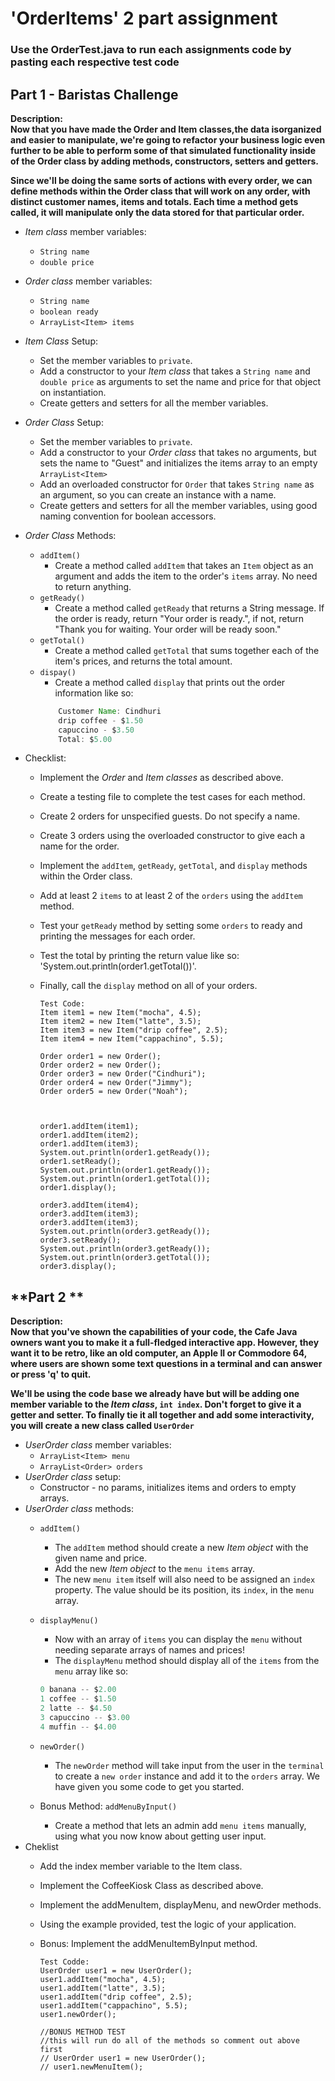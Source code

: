 
# 'OrderItems' 2 part assignment
###  Use the OrderTest.java to run each assignments code by pasting each respective test code

## **Part 1 - Baristas Challenge**
**Description:**\
**Now that you have made the Order and Item classes,the data isorganized and easier to manipulate, we're going to refactor your business logic even further to be able to perform some of that simulated functionality inside of the Order class by adding methods, constructors, setters and getters.**

**Since we'll be doing the same sorts of actions with every order, we can define methods within the Order class that will work on any order, with distinct customer names, items and totals. Each time a method gets called, it will manipulate only the data stored for that particular order.**

* *Item class* member variables:
    * `String name`
    * `double price`

* *Order class* member variables:
    * `String name`
    * `boolean ready`
    * `ArrayList<Item> items`

* *Item Class* Setup:
  * Set the member variables to `private`.
  * Add a constructor to your *Item class* that takes a `String name` and `double price` as arguments to set the name and price for that object on instantiation.
  * Create getters and setters for all the member variables.
* *Order Class* Setup:
  * Set the member variables to `private`.
  * Add a constructor to your *Order class* that takes no arguments, but sets the name to "Guest" and initializes the items array to an empty `ArrayList<Item>`
  * Add an overloaded constructor for `Order` that takes `String name` as an argument, so you can create an instance with a name.
  * Create getters and setters for all the member variables, using good naming convention for boolean accessors.
* *Order Class* Methods:
  * `addItem()`
    * Create a method called `addItem` that takes an `Item` object as an argument and adds the item to the order's `items` array. No need to return anything.
  * `getReady()`
    * Create a method called `getReady` that returns a String message. If the order is ready, return "Your order is ready.", if not, return "Thank you for waiting. Your order will be ready soon."
  * `getTotal()`
    * Create a method called `getTotal` that sums together each of the item's prices, and returns the total amount.
  * `dispay()`
    * Create a method called `display` that prints out the order information like so:
    ```java 
        Customer Name: Cindhuri
        drip coffee - $1.50
        capuccino - $3.50
        Total: $5.00
    ```
* Checklist:
  * Implement the *Order* and *Item classes* as described above.
  * Create a testing file to complete the test cases for each method.
  * Create 2 orders for unspecified guests. Do not specify a name.
  * Create 3 orders using the overloaded constructor to give each a name for the order.
  * Implement the `addItem`, `getReady`, `getTotal`, and `display` methods within the Order class.
  * Add at least 2 `items` to at least 2 of the `orders` using the `addItem` method.
  * Test your `getReady` method by setting some `orders` to ready and printing the messages for each order.
  * Test the total by printing the return value like so: 'System.out.println(order1.getTotal())'.
  * Finally, call the `display` method on all of your orders.
    


        Test Code:
        Item item1 = new Item("mocha", 4.5);
        Item item2 = new Item("latte", 3.5);
        Item item3 = new Item("drip coffee", 2.5);
        Item item4 = new Item("cappachino", 5.5);

        Order order1 = new Order();
        Order order2 = new Order();
        Order order3 = new Order("Cindhuri");
        Order order4 = new Order("Jimmy");
        Order order5 = new Order("Noah");



        order1.addItem(item1);
        order1.addItem(item2);
        order1.addItem(item3);
        System.out.println(order1.getReady());
        order1.setReady();
        System.out.println(order1.getReady());
        System.out.println(order1.getTotal());
        order1.display();

        order3.addItem(item4);
        order3.addItem(item3);
        order3.addItem(item3);
        System.out.println(order3.getReady());
        order3.setReady();
        System.out.println(order3.getReady());
        System.out.println(order3.getTotal());
        order3.display();


## **Part 2 **
**Description:**\
**Now that you've shown the capabilities of your code, the Cafe Java owners want you to make it a full-fledged interactive app. However, they want it to be retro, like an old computer, an Apple II or Commodore 64, where users are shown some text questions in a terminal and can answer or press 'q' to quit.**

**We'll be using the code base we already have but will be adding one member variable to the *Item class*, `int index`. Don't forget to give it a getter and setter. To finally tie it all together and add some interactivity, you will create a new class called `UserOrder`**

* *UserOrder class* member variables:
  * `ArrayList<Item> menu`
  * `ArrayList<Order> orders`
* *UserOrder class* setup:
  * Constructor - no params, initializes items and orders to empty arrays.
* *UserOrder class* methods:
  * `addItem()`
    * The `addItem` method should create a new *Item object* with the given name and price.
    * Add the new *Item object* to the `menu items` array.
    * The new `menu item` itself will also need to be assigned an `index` property. The value should be its position, its `index`, in the `menu` array.
  * `displayMenu()`
    * Now with an array of `items` you can display the `menu` without needing separate arrays of names and prices!
    * The `displayMenu` method should display all of the `items` from the `menu` array like so:
    ```java 
    0 banana -- $2.00 
    1 coffee -- $1.50 
    2 latte -- $4.50 
    3 capuccino -- $3.00 
    4 muffin -- $4.00
    ```

  * `newOrder()`
    * The `newOrder` method will take input from the user in the `terminal` to create a `new order` instance and add it to the `orders` array. We have given you some code to get you started.
  * Bonus Method: `addMenuByInput()`
    * Create a method that lets an admin add `menu items` manually, using what you now know about getting user input.
* Cheklist
  * Add the index member variable to the Item class.
  * Implement the CoffeeKiosk Class as described above.
  * Implement the addMenuItem, displayMenu, and newOrder methods.
  * Using the example provided, test the logic of your application.
  * Bonus: Implement the addMenuItemByInput method.

        Test Codde:
        UserOrder user1 = new UserOrder();
        user1.addItem("mocha", 4.5);
        user1.addItem("latte", 3.5);
        user1.addItem("drip coffee", 2.5);
        user1.addItem("cappachino", 5.5);
        user1.newOrder();

        //BONUS METHOD TEST
        //this will run do all of the methods so comment out above first
        // UserOrder user1 = new UserOrder();
        // user1.newMenuItem();